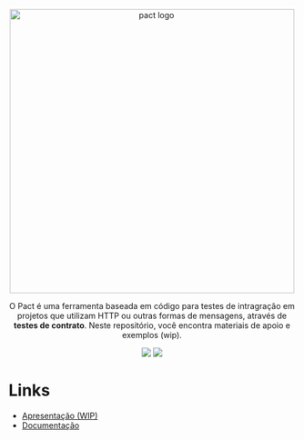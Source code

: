 <p align=center>
  <img width="500" src="https://pact.io/assets/img/logo-black.png" alt="pact logo">
</p>
<p align="center">O Pact é uma ferramenta baseada em código para testes de intragração em projetos que utilizam HTTP ou outras formas de mensagens, através de <strong>testes de contrato</strong>. Neste repositório, você encontra materiais de apoio e exemplos (wip).</p>

<p align=center>
  <img src="https://img.shields.io/badge/revisão-1-green">
  <img src="https://img.shields.io/badge/exemplos-WIP-green">
</p>

# Links
- [Apresentação (WIP)](https://docs.google.com/presentation/d/1GFphi2Wob2G5MrvEXT72ZnF3xoyhLKJBXnRaFjXfhJs/edit?usp=sharing)
- [Documentação](https://docs.pact.io/)
